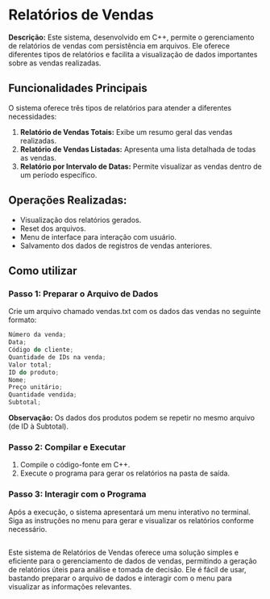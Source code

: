 # Relatórios de Vendas

 **Descrição:** Este sistema, desenvolvido em C++, permite o gerenciamento de relatórios de vendas com persistência em arquivos. Ele oferece diferentes tipos de relatórios e facilita a visualização de dados importantes sobre as vendas realizadas.

## Funcionalidades Principais
O sistema oferece três tipos de relatórios para atender a diferentes necessidades:  
1. **Relatório de Vendas Totais:** Exibe um resumo geral das vendas realizadas.
2. **Relatório de Vendas Listadas:** Apresenta uma lista detalhada de todas as vendas.
3. **Relatório por Intervalo de Datas:** Permite visualizar as vendas dentro de um período específico.

## Operações Realizadas:
* Visualização dos relatórios gerados.
* Reset dos arquivos.
* Menu de interface para interação com usuário.
* Salvamento dos dados de registros de vendas anteriores.

## Como utilizar
### Passo 1: Preparar o Arquivo de Dados
Crie um arquivo chamado vendas.txt com os dados das vendas no seguinte formato:
```cpp
Número da venda;
Data;
Código do cliente;
Quantidade de IDs na venda;
Valor total;
ID do produto;
Nome;
Preço unitário;
Quantidade vendida;
Subtotal;
```
**Observação:** Os dados dos produtos podem se repetir no mesmo arquivo (de ID à Subtotal).

### Passo 2: Compilar e Executar 
1. Compile o código-fonte em C++.
2. Execute o programa para gerar os relatórios na pasta de saída.

### Passo 3: Interagir com o Programa
Após a execução, o sistema apresentará um menu interativo no terminal. Siga as instruções no menu para gerar e visualizar os relatórios conforme necessário.

##
Este sistema de Relatórios de Vendas oferece uma solução simples e eficiente para o gerenciamento de dados de vendas, permitindo a geração de relatórios úteis para análise e tomada de decisão. Ele é fácil de usar, bastando preparar o arquivo de dados e interagir com o menu para visualizar as informações relevantes.

